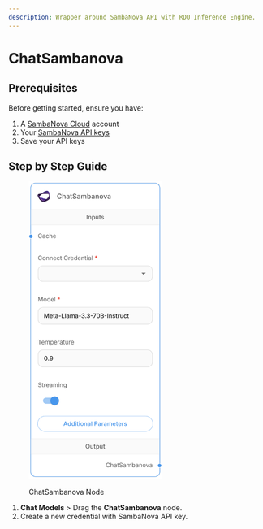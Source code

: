 ```yaml
---
description: Wrapper around SambaNova API with RDU Inference Engine.
---
```


# ChatSambanova

## **Prerequisites**
Before getting started, ensure you have:

1. A [SambaNova Cloud](https://cloud.sambanova.ai/apis) account
2. Your [SambaNova API keys](https://cloud.sambanova.ai/apis) 
3. Save your API keys

## Step by Step Guide
<figure><img src="../../../.gitbook/assets/sambanova-chat-model.png" alt="" width="262"><figcaption><p>ChatSambanova Node</p></figcaption></figure>

1. **Chat Models** > Drag the **ChatSambanova** node.
2. Create a new credential with SambaNova API key.